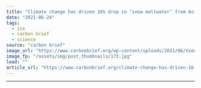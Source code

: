```yaml
---
title: "Climate change has driven 16% drop in ‘snow meltwater’ from Asia’s high mountains"
date: "2021-06-24"
tags: 
  - ice
  - carbon brief
  - science
source: "carbon brief"
image_url: "https://www.carbonbrief.org/wp-content/uploads/2021/06/View-of-Ama-Dablam-on-the-way-to-Everest-Base-Camp-Nepal_2DAF0AJ-107x71.jpg"
image_fp: "/assets/img/post_thumbnails/173.jpg"
lead: ""
article_url: "https://www.carbonbrief.org/climate-change-has-driven-16-drop-in-snow-meltwater-from-asias-high-mountains"
---
```


---
